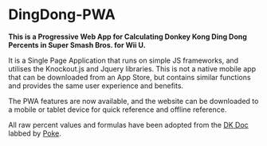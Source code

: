 # DingDong-PWA
**This is a Progressive Web App for Calculating Donkey Kong Ding Dong Percents in Super Smash Bros. for Wii U.**

It is a Single Page Application that runs on simple JS frameworks, and utilises the Knockout.js and Jquery libraries. This is not a native mobile app that can be downloaded from an App Store, but contains similar functions and provides the same user experience and benefits.

The PWA features are now available, and the website can be downloaded to a mobile or tablet device for quick reference and offline reference.

All raw percent values and formulas have been adopted from the <a href="https://docs.google.com/spreadsheets/d/1OvUy2gsTrUj96cAHSkSIZHGnUaaS-UrX6SdFKyctNmU/edit#gid=932844731" target="_blank">DK Doc</a> labbed by <a href="https://twitter.com/thevondk" target="_blank">Poke</a>.